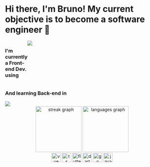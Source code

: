 # Hi there, I'm Bruno! My current objective is to become a software engineer 👋
  
  <div>
    <div style="display:flex; flex-direction:row; width:30px;">
      <h3>I'm currently a Front-end Dev. using</h3>
      <img src="https://readme-typing-svg.herokuapp.com?lines=VueJS%20|%20SCSS%20|%20Quasar%20|%20Typescript;Flutter%20|%20Dart;&height=30&color=41B883">
    </div>
    <div>
      <h3>And learning Back-end in</h3>
      <img src="https://readme-typing-svg.herokuapp.com?lines=Golang;Java;TypeScript&height=30&color=41B883">
    </div>
  </div>
  
<div align="center">
  <div>
    <img src="https://streak-stats.demolab.com?user=BrunoPolaski&locale=en&mode=daily&theme=vue-dark&hide_border=true&border_radius=25&card_width=320" height="150" alt="streak graph"  />
    <img src="https://github-readme-stats.vercel.app/api/top-langs?username=BrunoPolaski&locale=en&hide_title=false&layout=compact&card_width=320&langs_count=6&theme=vue-dark&hide_border=true&border_radius=25" height="150" alt="languages graph"  />
  </div>
</div>

<div align="center">
  <img src="https://skillicons.dev/icons?i=vue" height="30" alt="vue logo"  />
  <img src="https://skillicons.dev/icons?i=ts" height="30" alt="ts logo"  />
  <img src="https://skillicons.dev/icons?i=flutter" height="30" alt="flutter logo" />
  <img src="https://skillicons.dev/icons?i=dart" height="30" alt="dart logo" />
  <img src="https://skillicons.dev/icons?i=go" height="30" alt="go logo"  />
  <img src="https://skillicons.dev/icons?i=java" height="30" alt="java logo"  />
</div>
